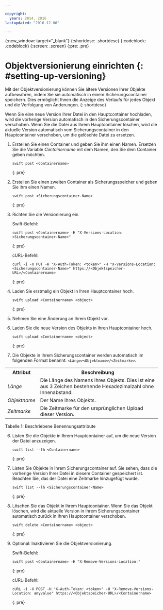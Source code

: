 ```yaml
---

copyright:
  years: 2014, 2016
lastupdated: "2016-12-06"

---
```

{:new_window: target="_blank"}
{:shortdesc: .shortdesc}
{:codeblock: .codeblock}
{:screen: .screen}
{:pre: .pre}


# Objektversionierung einrichten {: #setting-up-versioning}

Mit der Objektversionierung können Sie ältere Versionen Ihrer Objekte aufbewahren, indem Sie sie automatisch in einem Sicherungscontainer speichern. Dies ermöglicht Ihnen die Anzeige des Verlaufs für jedes Objekt und die Verfolgung von Änderungen.
{: shortdesc}

Wenn Sie eine neue Version Ihrer Datei in den Hauptcontainer hochladen, wird die vorherige Version automatisch in den Sicherungscontainer verschoben. Wenn Sie die Datei aus Ihrem Hauptcontainer löschen, wird die aktuelle Version automatisch vom Sicherungscontainer in den Hauptcontainer verschoben, um die gelöschte Datei zu ersetzen. 

1. Erstellen Sie einen Container und geben Sie ihm einen Namen. Ersetzen Sie die Variable *Containername* mit dem Namen, den Sie dem Container geben möchten. 

    ```
    swift post <Containername>
    ```
    {: pre}

2. Erstellen Sie einen zweiten Container als Sicherungsspeicher und geben Sie ihm einen Namen.

    ```
    swift post <Sicherungscontainer-Name>
    ```
    {: pre}

3. Richten Sie die Versionierung ein.

    Swift-Befehl:

    ```
    swift post <Containername> -H "X-Versions-Location:<Sicherungscontainer-Name>"
    ```
    {: pre}

    cURL-Befehl:

    ```
    curl -i -X PUT -H "X-Auth-Token: <token>" -H "X-Versions-Location:<Sicherungscontainer-Name>" https://<Objektspeicher-URL>/<Containername>
    ```
    {: pre}

4. Laden Sie erstmalig ein Objekt in Ihren Hauptcontainer hoch.

    ```
    swift upload <Containername> <object>
    ```
    {: pre}

5. Nehmen Sie eine Änderung an Ihrem Objekt vor. 

6. Laden Sie die neue Version des Objekts in Ihren Hauptcontainer hoch.

    ```
    swift upload <Containername> <object>
    ```
    {: pre}

7.  Die Objekte in Ihrem Sicherungscontainer werden automatisch im folgenden Format benannt: `<Länge><Objektname>/<Zeitmarke>`.
  <table>
    <tr>
      <th> Attribut </th>
      <th> Beschreibung </th>
    </tr>
    <tr>
      <td> <i>Länge</i> </td>
      <td> Die Länge des Namens Ihres Objekts. Dies ist eine aus 3 Zeichen bestehende Hexadezimalzahl ohne Innenabstand. </td>
    </tr>
    <tr>
      <td> <i>Objektname</i> </td>
      <td> Der Name Ihres Objekts. </td>
    </tr>
    <tr>
      <td> <i>Zeitmarke</i> </td>
      <td> Die Zeitmarke für den ursprünglichen Upload dieser Version. </td>
    </tr>
  </table>

  Tabelle 1: Beschriebene Benennungsattribute

6. Listen Sie die Objekte in Ihrem Hauptcontainer auf, um die neue Version der Datei anzuzeigen.

    ```
    swift list --lh <Containername>
    ```
    {: pre}

7. Listen Sie Objekte in Ihrem Sicherungscontainer auf. Sie sehen, dass die vorherige Version Ihrer Datei in diesem Container gespeichert ist. Beachten Sie, das der Datei eine Zeitmarke hinzugefügt wurde. 

    ```
    swift list --lh <Sicherungscontainer-Name>
    ```
    {: pre}

8. Löschen Sie das Objekt in Ihrem Hauptcontainer. Wenn Sie das Objekt löschen, wird die aktuelle Version in Ihrem Sicherungscontainer automatisch zurück in Ihren Hauptcontainer verschoben.

    ```
    swift delete <Containername> <object>
    ```
    {: pre}

9. Optional: Inaktivieren Sie die Objektversionierung. 

    Swift-Befehl:

    ```
    swift post <Containername> -H "X-Remove-Versions-Location:"
    ```
    {: pre}

    cURL-Befehl:

    ```
    cURL -i -X POST -H "X-Auth-Token: <token>" -H "X-Remove-Versions-Location: anyvalue" https://<Objektspeicher-URL>/<Containername>
    ```
    {: pre}
